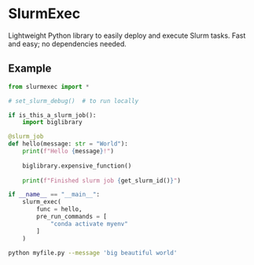 # SlurmExec
Lightweight Python library to easily deploy and execute Slurm tasks. Fast and easy; no dependencies needed.

## Example
```python
from slurmexec import *

# set_slurm_debug()  # to run locally

if is_this_a_slurm_job():
    import biglibrary

@slurm_job
def hello(message: str = "World"):
    print(f"Hello {message}!")
    
    biglibrary.expensive_function()
    
    print(f"Finished slurm job {get_slurm_id()}")

if __name__ == "__main__":
    slurm_exec(
        func = hello,
        pre_run_commands = [
            "conda activate myenv"
        ]
    )
```

```bash
python myfile.py --message 'big beautiful world'
```